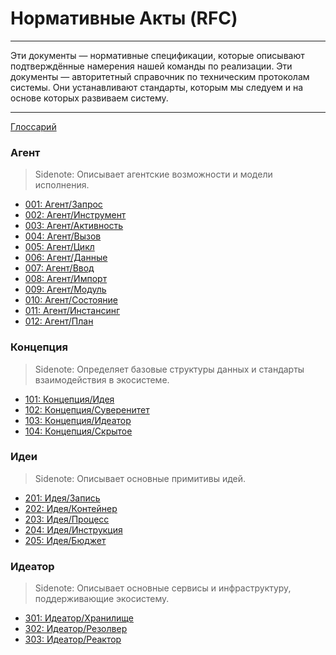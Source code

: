 # Нормативные Акты (RFC)

---

Эти документы — нормативные спецификации, которые описывают подтверждённые намерения нашей команды по реализации. Эти документы — авторитетный справочник по техническим протоколам системы. Они устанавливают стандарты, которым мы следуем и на основе которых развиваем систему.

---

[Глоссарий](./000_glossary.md)

### Агент

> Sidenote: Описывает агентские возможности и модели исполнения.

- [001: Агент/Запрос](./001_agent_request.md)
- [002: Агент/Инструмент](./002_agent_tool.md)
- [003: Агент/Активность](./003_agent_activity.md)
- [004: Агент/Вызов](./004_agent_call.md)
- [005: Агент/Цикл](./005_agent_loop.md)
- [006: Агент/Данные](./006_agent_data.md)
- [007: Агент/Ввод](./007_agent_input.md)
- [008: Агент/Импорт](./008_agent_imports.md)
- [009: Агент/Модуль](./009_agent_module.md)
- [010: Агент/Состояние](./010_agent_state.md)
- [011: Агент/Инстансинг](./011_agent_instancing.md)
- [012: Агент/План](./012_agent_plan.md)

### Концепция

> Sidenote: Определяет базовые структуры данных и стандарты взаимодействия в экосистеме.

- [101: Концепция/Идея](./101_concept_idea.md)
- [102: Концепция/Суверенитет](./102_concept_sovereignty.md)
- [103: Концепция/Идеатор](./103_concept_ideator.md)
- [104: Концепция/Скрытое](./104_concept_latent.md)

### Идеи

> Sidenote: Описывает основные примитивы идей.

- [201: Идея/Запись](./201_idea_record.md)
- [202: Идея/Контейнер](./202_idea_vessel.md)
- [203: Идея/Процесс](./203_idea_process.md)
- [204: Идея/Инструкция](./204_idea_instruction.md)
- [205: Идея/Бюджет](./205_idea_budget.md)

### Идеатор

> Sidenote: Описывает основные сервисы и инфраструктуру, поддерживающие экосистему.

- [301: Идеатор/Хранилище](./301_ideator_storage.md)
- [302: Идеатор/Резолвер](./302_ideator_resolver.md)
- [303: Идеатор/Реактор](./303_ideator_reactor.md)